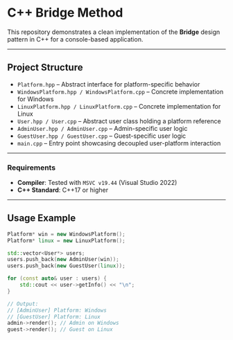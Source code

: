 # C++ Bridge Method

This repository demonstrates a clean implementation of the **Bridge** design pattern in C++ for a console-based application.

---

## Project Structure

- `Platform.hpp` – Abstract interface for platform-specific behavior  
- `WindowsPlatform.hpp / WindowsPlatform.cpp` – Concrete implementation for Windows  
- `LinuxPlatform.hpp / LinuxPlatform.cpp` – Concrete implementation for Linux  
- `User.hpp / User.cpp` – Abstract user class holding a platform reference  
- `AdminUser.hpp / AdminUser.cpp` – Admin-specific user logic  
- `GuestUser.hpp / GuestUser.cpp` – Guest-specific user logic  
- `main.cpp` – Entry point showcasing decoupled user-platform interaction  

---

### Requirements

- **Compiler**: Tested with `MSVC v19.44` (Visual Studio 2022)  
- **C++ Standard**: C++17 or higher  

---

## Usage Example

```cpp
Platform* win = new WindowsPlatform();
Platform* linux = new LinuxPlatform();

std::vector<User*> users;
users.push_back(new AdminUser(win));
users.push_back(new GuestUser(linux));

for (const auto& user : users) {
    std::cout << user->getInfo() << "\n";
}

// Output:
// [AdminUser] Platform: Windows
// [GuestUser] Platform: Linux
admin->render(); // Admin on Windows
guest->render(); // Guest on Linux
